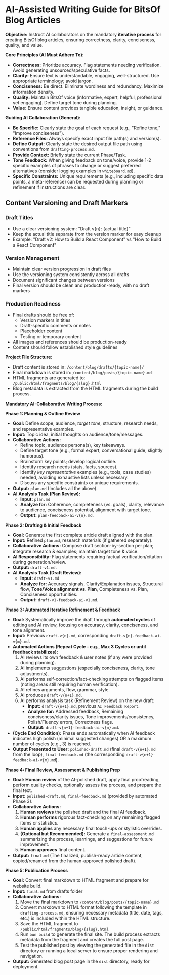 # AI-Assisted Writing Guide for BitsOf Blog Articles

**Objective:** Instruct AI collaborators on the mandatory **iterative process** for creating BitsOf blog articles, ensuring correctness, clarity, conciseness, quality, and value.

**Core Principles (AI Must Adhere To):**

*   **Correctness:** Prioritize accuracy. Flag statements needing verification. Avoid generating unsourced/speculative facts.
*   **Clarity:** Ensure text is understandable, engaging, well-structured. Use appropriate terminology; avoid jargon.
*   **Conciseness:** Be direct. Eliminate wordiness and redundancy. Maximize information density.
*   **Quality:** Maintain BitsOf voice (informative, expert, helpful, professional yet engaging). Define target tone during planning.
*   **Value:** Ensure content provides tangible education, insight, or guidance.

**Guiding AI Collaboration (General):**
*   **Be Specific:** Clearly state the goal of each request (e.g., "Refine tone," "Improve conciseness").
*   **Reference Files:** Always specify exact input file path(s) and version(s).
*   **Define Output:** Clearly state the desired output file path using conventions from `drafting-process.md`.
*   **Provide Context:** Briefly state the current Phase/Task.
*   **Tone Feedback:** When giving feedback on tone/voice, provide 1-2 specific examples of phrases to change or suggest preferred alternatives (consider logging examples in `whiteboard.md`).
*   **Specific Constraints:** Unique requirements (e.g., including specific data points, a meta-reference) can be requested during planning or refinement if instructions are clear.

## Content Versioning and Draft Markers

### Draft Titles
- Use a clear versioning system: "Draft v{n}: {actual title}"
- Keep the actual title separate from the version marker for easy cleanup
- Example: "Draft v2: How to Build a React Component" vs "How to Build a React Component"

### Version Management
- Maintain clear version progression in draft files
- Use the versioning system consistently across all drafts
- Document significant changes between versions
- Final version should be clean and production-ready, with no draft markers

### Production Readiness
- Final drafts should be free of:
  - Version markers in titles
  - Draft-specific comments or notes
  - Placeholder content
  - Testing or temporary content
- All images and references should be production-ready
- Content should follow established style guidelines

**Project File Structure:**
- Draft content is stored in: `/content/blog/drafts/{topic-name}/`
- Final markdown is stored in: `/content/blog/posts/{topic-name}.md`
- HTML fragments are generated to: `/public/html/fragments/blog/{slug}.html`
- Blog metadata is extracted from the HTML fragments during the build process.

**Mandatory AI-Collaborative Writing Process:**

**Phase 1: Planning & Outline Review**
*   **Goal:** Define scope, audience, *target tone*, structure, research needs, and representative examples.
*   **Input:** Topic idea, initial thoughts on audience/tone/messages.
*   **Collaborative Actions:**
    *   Refine topic, audience persona(s), key takeaways.
    *   Define target tone (e.g., formal expert, conversational guide, slightly humorous).
    *   Brainstorm key points; develop logical outline.
    *   Identify research needs (stats, facts, sources).
    *   Identify *key representative* examples (e.g., tools, case studies) needed, avoiding exhaustive lists unless necessary.
    *   Discuss any specific constraints or unique requirements.
*   **Output:** `plan.md` (Includes all the above).
*   **AI Analysis Task (Plan Review):**
    *   **Input:** `plan.md`
    *   **Analyze for:** Coherence, completeness (vs. goals), clarity, relevance to audience, conciseness potential, alignment with target tone.
    *   **Output:** `plan-feedback-ai-v{n}.md`.

**Phase 2: Drafting & Initial Feedback**
*   **Goal:** Generate the first complete article draft aligned with the plan.
*   **Input:** Refined `plan.md`, research materials (if gathered separately).
*   **Collaborative Actions:** Compose draft section-by-section per plan; integrate research & examples; maintain target tone & voice.
*   **AI Responsibility:** Flag statements requiring factual verification/citation during generation/review.
*   **Output:** `draft-v1.md`.
*   **AI Analysis Task (Draft Review):**
    *   **Input:** `draft-v1.md`
    *   **Analyze for:** Accuracy signals, Clarity/Explanation issues, Structural flow, **Tone/Voice alignment vs. Plan**, Completeness vs. Plan, Conciseness opportunities.
    *   **Output:** `draft-v1-feedback-ai-v1.md`.

**Phase 3: Automated Iterative Refinement & Feedback**
*   **Goal:** Systematically improve the draft through **automated cycles** of editing and AI review, focusing on accuracy, clarity, conciseness, and tone alignment.
*   **Input:** Previous `draft-v{n}.md`, corresponding `draft-v{n}-feedback-ai-v{m}.md`.
*   **Automated Actions (Repeat Cycle - e.g., Max 3 Cycles or until feedback stabilizes):**
    1.  AI reviews its own feedback & user notes (if any were provided during planning).
    2.  AI implements suggestions (especially conciseness, clarity, tone adjustments).
    3.  AI performs self-correction/fact-checking attempts on flagged items (noting areas still requiring human verification).
    4.  AI refines arguments, flow, grammar, style.
    5.  AI produces `draft-v{n+1}.md`.
    6.  AI performs analysis task (Refinement Review) on the new draft:
        *   **Input:** `draft-v{n+1}.md`, previous `AI Feedback Report`.
        *   **Analyze for:** Addressed feedback, Remaining conciseness/clarity issues, Tone improvements/consistency, Polish/Fluency errors, Correctness flags.
        *   **Output:** `draft-v{n+1}-feedback-ai-v{m}.md`.
*   **(Cycle End Condition):** Phase ends automatically when AI feedback indicates high polish (minimal suggested changes) OR a maximum number of cycles (e.g., 3) is reached.
*   **Output Presented to User:** `polished-draft.md` (final `draft-v{n+1}.md` from the loop), `final-feedback.md` (the corresponding `draft-v{n+1}-feedback-ai-v{m}.md`).

**Phase 4: Final Review, Assessment & Publishing Prep**
*   **Goal:** **Human review** of the AI-polished draft, apply final proofreading, perform quality checks, optionally assess the process, and prepare the final text.
*   **Input:** `polished-draft.md`, `final-feedback.md` (provided by automated Phase 3).
*   **Collaborative Actions:**
    1.  **Human reviews** the polished draft and the final AI feedback.
    2.  **Human performs** rigorous fact-checking on any remaining flagged items or statistics.
    3.  **Human applies** any necessary final touch-ups or stylistic overrides.
    4.  **(Optional but Recommended):** Generate a `final-assessment.md` summarizing the process, learnings, and suggestions for future improvement.
    5.  **Human approves** final content.
*   **Output:** `final.md` (The finalized, publish-ready article content, copied/renamed from the human-approved polished draft).

**Phase 5: Publication Process**
*   **Goal:** Convert final markdown to HTML fragment and prepare for website build.
*   **Input:** `final.md` from drafts folder
*   **Collaborative Actions:**
    1. Move the final markdown to `/content/blog/posts/{topic-name}.md`
    2. Convert markdown to HTML format following the template in `drafting-process.md`, ensuring necessary metadata (title, date, tags, etc.) is included within the HTML structure.
    3. Save the HTML fragment to `/public/html/fragments/blog/{slug}.html`
    4. Run `bun build` to generate the final site. The build process extracts metadata from the fragment and creates the full post page.
    5. Test the published post by viewing the generated file in the `dist` directory or running a local server to ensure proper rendering and navigation.
*   **Output:** Generated blog post page in the `dist` directory, ready for deployment. 